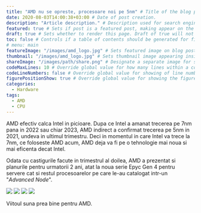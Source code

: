 ```yaml
---
title: "AMD nu se opreste, procesoare noi pe 5nm" # Title of the blog post.
date: 2020-08-03T14:00:38+03:00 # Date of post creation.
description: "Article description." # Description used for search engine.
featured: true # Sets if post is a featured post, making appear on the home page side bar.
draft: true # Sets whether to render this page. Draft of true will not be rendered.
toc: false # Controls if a table of contents should be generated for first-level links automatically.
# menu: main
featureImage: "/images/amd_logo.jpg" # Sets featured image on blog post.
thumbnail: "/images/amd_logo.jpg" # Sets thumbnail image appearing inside card on homepage.
shareImage: "/images/path/share.png" # Designate a separate image for social media sharing.
codeMaxLines: 10 # Override global value for how many lines within a code block before auto-collapsing.
codeLineNumbers: false # Override global value for showing of line numbers within code block.
figurePositionShow: true # Override global value for showing the figure label.
categories:
  - Hardware
tags:
  - AMD
  - CPU
---
```


AMD efectiv calca Intel in picioare. Dupa ce Intel a amanat trecerea pe 7nm pana in 2022 sau chiar 2023, AMD indirect a confirmat trecerea pe 5nm in 2021, undeva in ultimul trimestru. Deci in momentul in care Intel va trece la 7nm, ce foloseste AMD acum, AMD deja va fi pe o tehnologie mai noua si mai eficenta decat Intel.

Odata cu castigurile facute in trimestrul al doilea, AMD a prezentat si planurile pentru urmatorii 2 ani, atat la noua serie Epyc Gen 4 pentru servere cat si restul procesoarelor pe care le-au catalogat intr-un "_Advanced Node_".

![](/images/amd-4.jpg) ![](/images/amd-3.jpg)
![](/images/amd-2.jpg) ![](/images/amd-1.jpg)

Viitoul suna prea bine pentru AMD.
